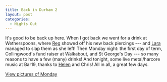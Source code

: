 ```yaml
---
title: Back in Durham 2
layout: post
categories:
  - Nights Out
---
```

It's good to be back up here. When I got back we went for a drink at Wetherspoons, where [Reg](http://pictures.scholesmafia.co.uk/index.php/?profile=88) showed off his new back piercings --- and [Lara](http://pictures.scholesmafia.co.uk/index.php/?profile=29) managed to slap them as she left! Then Monday night: the first day of term, Collingwood's fund raiser at Walkabout, and St George's Day --- so many reasons to have a few (many) drinks! And tonight, some live metal/harcore music at Bar19, thanks to [Helen](http://pictures.scholesmafia.co.uk/index.php/?profile=5) and Chris! All in all, a great few days.

[View pictures of Monday](http://pictures.scholesmafia.co.uk/index.php/2007/04/23.04.07_24.04.07-durham/)